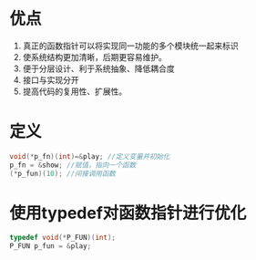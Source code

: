 # 优点
1. 真正的函数指针可以将实现同一功能的多个模块统一起来标识
2. 使系统结构更加清晰，后期更容易维护。
3. 便于分层设计、利于系统抽象、降低耦合度
4. 接口与实现分开
5. 提高代码的复用性、扩展性。
# 定义
```cpp
void(*p_fn)(int)=&play; //定义变量并初始化 
p_fn = &show; //赋值，指向一个函数 
(*p_fun)(10); //间接调用函数
```
# 使用typedef对函数指针进行优化
```cpp
typedef void(*P_FUN)(int); 
P_FUN p_fun = &play;
```
